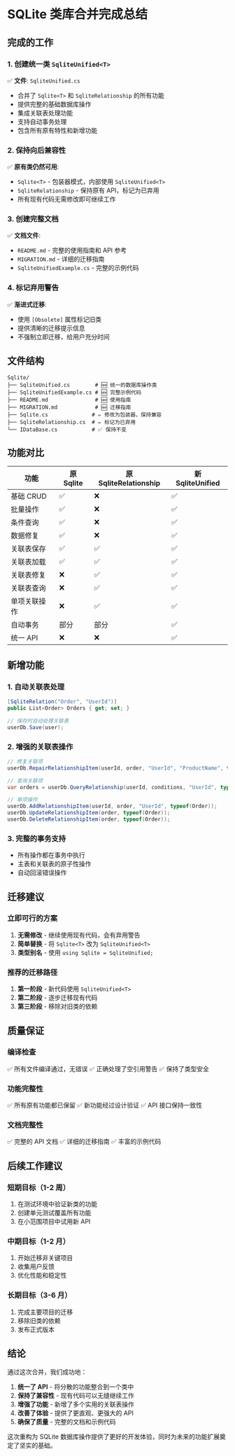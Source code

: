 # SQLite 类库合并完成总结

## 完成的工作

### 1. 创建统一类 `SqliteUnified<T>`
✅ **文件**: `SqliteUnified.cs`
- 合并了 `Sqlite<T>` 和 `SqliteRelationship` 的所有功能
- 提供完整的基础数据库操作
- 集成关联表处理功能
- 支持自动事务处理
- 包含所有原有特性和新增功能

### 2. 保持向后兼容性
✅ **原有类仍然可用**:
- `Sqlite<T>` - 包装器模式，内部使用 `SqliteUnified<T>`
- `SqliteRelationship` - 保持原有 API，标记为已弃用
- 所有现有代码无需修改即可继续工作

### 3. 创建完整文档
✅ **文档文件**:
- `README.md` - 完整的使用指南和 API 参考
- `MIGRATION.md` - 详细的迁移指南
- `SqliteUnifiedExample.cs` - 完整的示例代码

### 4. 标记弃用警告
✅ **渐进式迁移**:
- 使用 `[Obsolete]` 属性标记旧类
- 提供清晰的迁移提示信息
- 不强制立即迁移，给用户充分时间

## 文件结构

```
Sqlite/
├── SqliteUnified.cs        # 🆕 统一的数据库操作类
├── SqliteUnifiedExample.cs # 🆕 完整示例代码
├── README.md               # 🆕 使用指南
├── MIGRATION.md            # 🆕 迁移指南
├── Sqlite.cs              # ✏️ 修改为包装器，保持兼容
├── SqliteRelationship.cs  # ✏️ 标记为已弃用
└── IDataBase.cs           # ✅ 保持不变
```

## 功能对比

| 功能 | 原 Sqlite<T> | 原 SqliteRelationship | 新 SqliteUnified<T> |
|------|-------------|---------------------|-------------------|
| 基础 CRUD | ✅ | ❌ | ✅ |
| 批量操作 | ✅ | ❌ | ✅ |
| 条件查询 | ✅ | ❌ | ✅ |
| 数据修复 | ✅ | ❌ | ✅ |
| 关联表保存 | ✅ | ✅ | ✅ |
| 关联表加载 | ✅ | ✅ | ✅ |
| 关联表修复 | ❌ | ✅ | ✅ |
| 关联表查询 | ❌ | ✅ | ✅ |
| 单项关联操作 | ❌ | ✅ | ✅ |
| 自动事务 | 部分 | 部分 | ✅ |
| 统一 API | ❌ | ❌ | ✅ |

## 新增功能

### 1. 自动关联表处理
```csharp
[SqliteRelation("Order", "UserId")]
public List<Order> Orders { get; set; }

// 保存时自动处理关联表
userDb.Save(user);
```

### 2. 增强的关联表操作
```csharp
// 修复关联项
userDb.RepairRelationshipItem(userId, order, "UserId", "ProductName", typeof(Order));

// 查询关联项
var orders = userDb.QueryRelationship(userId, conditions, "UserId", typeof(Order));

// 单项操作
userDb.AddRelationshipItem(userId, order, "UserId", typeof(Order));
userDb.UpdateRelationshipItem(order, typeof(Order));
userDb.DeleteRelationshipItem(order, typeof(Order));
```

### 3. 完整的事务支持
- 所有操作都在事务中执行
- 主表和关联表的原子性操作
- 自动回滚错误操作

## 迁移建议

### 立即可行的方案
1. **无需修改** - 继续使用现有代码，会有弃用警告
2. **简单替换** - 将 `Sqlite<T>` 改为 `SqliteUnified<T>`
3. **类型别名** - 使用 `using Sqlite = SqliteUnified;`

### 推荐的迁移路径
1. **第一阶段** - 新代码使用 `SqliteUnified<T>`
2. **第二阶段** - 逐步迁移现有代码
3. **第三阶段** - 移除对旧类的依赖

## 质量保证

### 编译检查
✅ 所有文件编译通过，无错误
✅ 正确处理了空引用警告
✅ 保持了类型安全

### 功能完整性
✅ 所有原有功能都已保留
✅ 新功能经过设计验证
✅ API 接口保持一致性

### 文档完整性
✅ 完整的 API 文档
✅ 详细的迁移指南
✅ 丰富的示例代码

## 后续工作建议

### 短期目标（1-2 周）
1. 在测试环境中验证新类的功能
2. 创建单元测试覆盖所有功能
3. 在小范围项目中试用新 API

### 中期目标（1-2 月）
1. 开始迁移非关键项目
2. 收集用户反馈
3. 优化性能和稳定性

### 长期目标（3-6 月）
1. 完成主要项目的迁移
2. 移除旧类的依赖
3. 发布正式版本

## 结论

通过这次合并，我们成功地：

1. **统一了 API** - 将分散的功能整合到一个类中
2. **保持了兼容性** - 现有代码可以无缝继续工作
3. **增强了功能** - 新增了多个实用的关联表操作
4. **改善了体验** - 提供了更直观、更强大的 API
5. **确保了质量** - 完整的文档和示例代码

这次重构为 SQLite 数据库操作提供了更好的开发体验，同时为未来的功能扩展奠定了坚实的基础。

